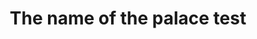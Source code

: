 ---
title: The name of the palace test
division: HouSanGong
licence: No Licence Yet
licence-url: https://pic.baike.soso.com/ugc/baikepic2/2827/20201226202743-56128593_jpeg_750_680_50696.jpg/0
image-url: https://pic.baike.soso.com/ugc/baikepic2/2827/20201226202743-56128593_jpeg_750_680_50696.jpg/0
time: qing dynasty
para: 10m, 100m2
intro: this is test content. this is test content. this is test content. this is test content.
---